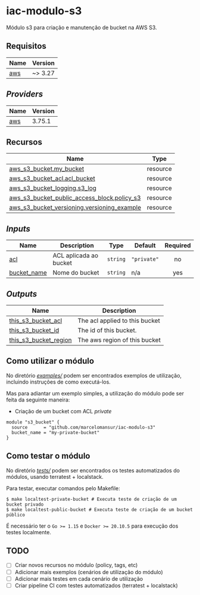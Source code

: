 # iac-modulo-s3
Módulo s3 para criação e manutenção de bucket na AWS S3.

## Requisitos

| Name | Version |
|------|---------|
| <a name="requirement_aws"></a> [aws](#requirement\_aws) | ~> 3.27 |

## _Providers_

| Name | Version |
|------|---------|
| <a name="provider_aws"></a> [aws](#provider\_aws) | 3.75.1 |

## Recursos

| Name | Type |
|------|------|
| [aws_s3_bucket.my_bucket](https://registry.terraform.io/providers/hashicorp/aws/latest/docs/resources/s3_bucket) | resource |
| [aws_s3_bucket_acl.acl_bucket](https://registry.terraform.io/providers/hashicorp/aws/latest/docs/resources/s3_bucket_acl) | resource |
| [aws_s3_bucket_logging.s3_log](https://registry.terraform.io/providers/hashicorp/aws/latest/docs/resources/s3_bucket_logging) | resource |
| [aws_s3_bucket_public_access_block.policy_s3](https://registry.terraform.io/providers/hashicorp/aws/latest/docs/resources/s3_bucket_public_access_block) | resource |
| [aws_s3_bucket_versioning.versioning_example](https://registry.terraform.io/providers/hashicorp/aws/latest/docs/resources/s3_bucket_versioning) | resource |

## _Inputs_

| Name | Description | Type | Default | Required |
|------|-------------|------|---------|:--------:|
| <a name="input_acl"></a> [acl](#input\_acl) | ACL aplicada ao bucket | `string` | `"private"` | no |
| <a name="input_bucket_name"></a> [bucket\_name](#input\_bucket\_name) | Nome do bucket | `string` | n/a | yes |

## _Outputs_

| Name | Description |
|------|-------------|
| <a name="output_this_s3_bucket_acl"></a> [this\_s3\_bucket\_acl](#output\_this\_s3\_bucket\_acl) | The acl applied to this bucket |
| <a name="output_this_s3_bucket_id"></a> [this\_s3\_bucket\_id](#output\_this\_s3\_bucket\_id) | The id of this bucket. |
| <a name="output_this_s3_bucket_region"></a> [this\_s3\_bucket\_region](#output\_this\_s3\_bucket\_region) | The aws region of this bucket |


## Como utilizar o módulo

No diretório [_examples/_](examples/) podem ser encontrados exemplos de utilização, incluindo instruções de como executá-los.

Mas para adiantar um exemplo simples, a utilização do módulo pode ser feita da seguinte maneira:

- Criação de um bucket com ACL _private_

```hcl
module "s3_bucket" {
  source      = "github.com/marcelomansur/iac-modulo-s3"
  bucket_name = "my-private-bucket"
}
```

## Como testar o módulo

No diretório [_tests/_](tests/) podem ser encontrados os testes automatizados do módulos, usando terratest + localstack.

Para testar, executar comandos pelo Makefile:

```
$ make localtest-private-bucket # Executa teste de criação de um bucket privado
$ make localtest-public-bucket # Executa teste de criação de um bucket público
```
É necessário ter o `Go >= 1.15` e `Docker >= 20.10.5` para execução dos testes localmente.

## TODO

- [ ] Criar novos recursos no módulo (policy, tags, etc)
- [ ] Adicionar mais exemplos (cenários de utilização do módulo)
- [ ] Adicionar mais testes em cada cenário de utilização
- [ ] Criar pipeline CI com testes automatizados (terratest + localstack)
